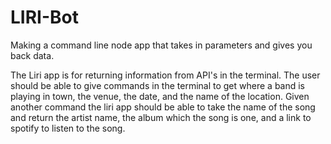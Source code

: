 # LIRI-Bot
Making a command line node app that takes in parameters and gives you back data.

The Liri app is for returning information from API's in the terminal. The user should be able to give commands in the terminal to get where a band is playing in town, the venue, the date, and the name of the location. Given another command the liri app should be able to take the name of the song and return the artist name, the album which the song is one, and a link to spotify to listen to the song.
